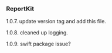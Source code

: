 ### ReportKit

1.0.7. update version tag and add this file. 

1.0.8. cleaned up logging.

1.0.9. swift package issue?
